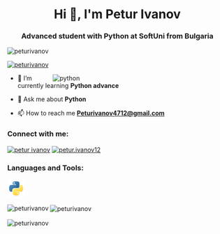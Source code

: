 <!--
**PeturIvanov/PeturIvanov** is a ✨ _special_ ✨ repository because its `README.md` (this file) appears on your GitHub profile.

Here are some ideas to get you started:

- 🔭 I’m currently working on ...
- 🌱 I’m currently learning ...
- 👯 I’m looking to collaborate on ...
- 🤔 I’m looking for help with ...
- 💬 Ask me about ...
- 📫 How to reach me: ...
- 😄 Pronouns: ...
- ⚡ Fun fact: ...
-->

<h1 align="center">Hi 👋, I'm Petur Ivanov</h1>
<h3 align="center">Advanced student with Python at SoftUni from Bulgaria</h3>



<p align="left"> <img src="https://komarev.com/ghpvc/?username=peturivanov&label=Profile%20views&color=0e75b6&style=flat" alt="peturivanov" /> </p>

<p align="left"> <a href="https://github.com/ryo-ma/github-profile-trophy"><img src="https://github-profile-trophy.vercel.app/?username=peturivanov" alt="peturivanov" /></a> </p>
<img align="right" alt="python" width="400" src="https://cdn.dribbble.com/users/1774577/screenshots/5952296/media/8a75cfa1bdf74f3bff0ff726013bc605.png?compress=1&resize=1000x750&vertical=top">

- 🌱 I’m currently learning **Python advance**

- 💬 Ask me about **Python**

- 📫 How to reach me **Peturivanov4712@gmail.com**

<h3 align="left">Connect with me:</h3>
<p align="left">
<a href="https://fb.com/petur ivanov" target="blank"><img align="center" src="https://raw.githubusercontent.com/rahuldkjain/github-profile-readme-generator/master/src/images/icons/Social/facebook.svg" alt="petur ivanov" height="30" width="40" /></a>
<a href="https://instagram.com/petur.ivanov12" target="blank"><img align="center" src="https://raw.githubusercontent.com/rahuldkjain/github-profile-readme-generator/master/src/images/icons/Social/instagram.svg" alt="petur.ivanov12" height="30" width="40" /></a>
</p>

<h3 align="left">Languages and Tools:</h3>
<p align="left"> <a href="https://www.python.org" target="_blank" rel="noreferrer"> <img src="https://raw.githubusercontent.com/devicons/devicon/master/icons/python/python-original.svg" alt="python" width="40" height="40"/> </a> </p>

<p><img align="left" src="https://github-readme-stats.vercel.app/api/top-langs?username=peturivanov&show_icons=true&locale=en&layout=compact" alt="peturivanov" /></p>

<p>&nbsp;<img align="center" src="https://github-readme-stats.vercel.app/api?username=peturivanov&show_icons=true&locale=en" alt="peturivanov" /></p>

<p><img align="center" src="https://github-readme-streak-stats.herokuapp.com/?user=peturivanov&" alt="peturivanov" /></p>
